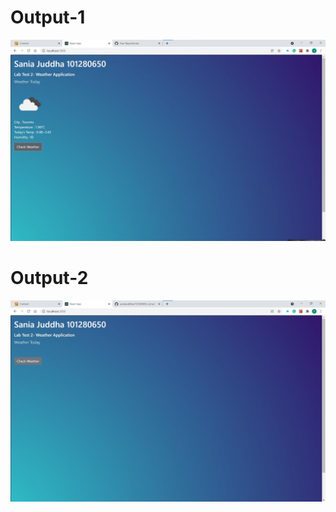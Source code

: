 # Output-1
![](screenshots/101280650_comp3123_%20labtest2(1).jpg)
# Output-2
![](screenshots/101280650_comp3123_%20labtest2.jpg)
